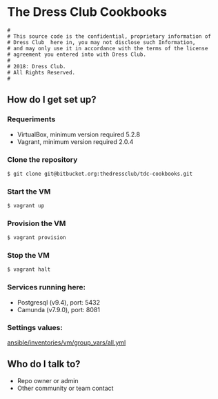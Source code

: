 # The Dress Club Cookbooks

```
#
# This source code is the confidential, proprietary information of
# Dress Club  here in, you may not disclose such Information,
# and may only use it in accordance with the terms of the license
# agreement you entered into with Dress Club.
#
# 2018: Dress Club.
# All Rights Reserved.
#
```

## How do I get set up?
### Requeriments
* VirtualBox, minimum version required 5.2.8
* Vagrant, minimum version required 2.0.4


### Clone the repository
```sh
$ git clone git@bitbucket.org:thedressclub/tdc-cookbooks.git
```

### Start the VM
```sh
$ vagrant up
```

### Provision the VM
```sh
$ vagrant provision
```

### Stop the VM
```sh
$ vagrant halt
```

### Services running here:
* Postgresql (v9.4), port: 5432
* Camunda (v7.9.0), port: 8081

### Settings values:
[ansible/inventories/vm/group_vars/all.yml](ansible/inventories/vm/group_vars/all.yml)

## Who do I talk to? ###
* Repo owner or admin
* Other community or team contact
